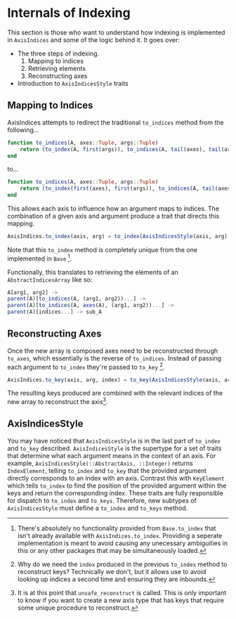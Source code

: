 # Internals of Indexing

This section is those who want to understand how indexing is implemented in `AxisIndices` and some of the logic behind it.
It goes over:

* The three steps of indexing.
    1. Mapping to indices
    2. Retrieving elements
    3. Reconstructing axes
* Introduction to `AxisIndicesStyle` traits

## Mapping to Indices

AxisIndices attempts to redirect the traditional `to_indices` method from the following...


```julia
function to_indices(A, axes::Tuple, args::Tuple)
    return (to_index(A, first(args)), to_indices(A, tail(axes), tail(args))...)
end
```

to...

```julia
function to_indices(A, axes::Tuple, args::Tuple)
    return (to_index(first(axes), first(args)), to_indices(A, tail(axes), tail(args))...)
end
```

This allows each axis to influence how an argument maps to indices.
The combination of a given axis and argument produce a trait that directs this mapping.

```julia
AxisIndices.to_index(axis, arg) = to_index(AxisIndicesStyle(axis, arg), axis, arg)
```

Note that this `to_index` method is completely unique from the one implemented in `Base` [^1].

Functionally, this translates to retrieving the elements of an `AbstractIndicesArray` like so:
```julia
A[arg1, arg2] ->
parent(A)[to_indices(A, (arg1, arg2))...] ->
parent(A)[to_indices(A, axes(A), (arg1, arg2))...] ->
parent(A)[indices...] -> sub_A
```

## Reconstructing Axes

Once the new array is composed axes need to be reconstructed through `to_axes`, which essentially is the reverse of `to_indices`.
Instead of passing each argument to `to_index` they're passed to `to_key` [^2].

```julia
AxisIndices.to_key(axis, arg, index) = to_key(AxisIndicesStyle(axis, arg), axis, arg, index)
```

The resulting keys produced are combined with the relevant indices of the new array to reconstruct the axis[^3].

## AxisIndicesStyle

You may have noticed that `AxisIndicesStyle` is in the last part of `to_index` and `to_key` described.
`AxisIndicesStyle` is the supertype for a set of traits that determine what each argument means in the context of an axis.
For example, `AxisIndicesStyle(::AbstractAxis, ::Integer)` returns `IndexElement`, telling `to_index` and `to_key` that the provided argument directly corresponds to an index with an axis.
Contrast this with `KeyElement` which tells `to_index` to find the position of the provided argument within the keys and return the corresponding index.
These traits are fully responsible for dispatch to `to_index` and `to_keys`.
Therefore, new subtypes of `AxisIndicesStyle` must define a `to_index` and `to_keys` method.


[^1]: There's absolutely no functionality provided from `Base.to_index` that isn't already available with `AxisIndices.to_index`. Providing a seperate implementation is meant to avoid causing any unecessary ambiguities in this or any other packages that may be simultaneously loaded.
[^2]: Why do we need the `index` produced in the previous `to_index` method to reconstruct keys? Technically we don't, but it allows use to avoid looking up indices a second time and ensuring they are inbounds.
[^3]: It is at this point that `unsafe_reconstruct` is called. This is only important to know if you want to create a new axis type that has keys that require some unique procedure to reconstruct.
